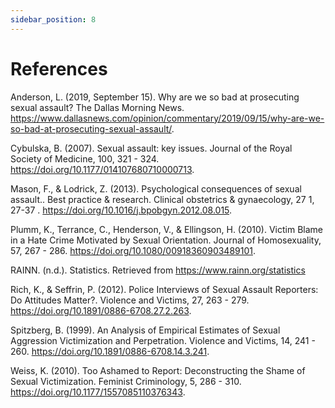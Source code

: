 ```yaml
---
sidebar_position: 8
---
```


# References

Anderson, L. (2019, September 15). Why are we so bad at prosecuting sexual assault? The Dallas Morning News. https://www.dallasnews.com/opinion/commentary/2019/09/15/why-are-we-so-bad-at-prosecuting-sexual-assault/.

Cybulska, B. (2007). Sexual assault: key issues. Journal of the Royal Society of Medicine, 100, 321 - 324. https://doi.org/10.1177/014107680710000713.

Mason, F., & Lodrick, Z. (2013). Psychological consequences of sexual assault.. Best practice & research. Clinical obstetrics & gynaecology, 27 1, 27-37 . https://doi.org/10.1016/j.bpobgyn.2012.08.015.

Plumm, K., Terrance, C., Henderson, V., & Ellingson, H. (2010). Victim Blame in a Hate Crime Motivated by Sexual Orientation. Journal of Homosexuality, 57, 267 - 286. https://doi.org/10.1080/00918360903489101.

RAINN. (n.d.). Statistics. Retrieved from https://www.rainn.org/statistics

Rich, K., & Seffrin, P. (2012). Police Interviews of Sexual Assault Reporters: Do Attitudes Matter?. Violence and Victims, 27, 263 - 279. https://doi.org/10.1891/0886-6708.27.2.263.

Spitzberg, B. (1999). An Analysis of Empirical Estimates of Sexual Aggression Victimization and Perpetration. Violence and Victims, 14, 241 - 260. https://doi.org/10.1891/0886-6708.14.3.241.

Weiss, K. (2010). Too Ashamed to Report: Deconstructing the Shame of Sexual Victimization. Feminist Criminology, 5, 286 - 310. https://doi.org/10.1177/1557085110376343.